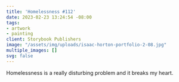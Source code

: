 ```yaml
---
title: 'Homelessness #112'
date: 2023-02-23 13:24:54 -08:00
tags:
- artwork
- painting
client: Storybook Publishers
image: "/assets/img/uploads/isaac-horton-portfolio-2-08.jpg"
multiple_images: []
svg: false
---
```


Homelessness is a really disturbing problem and it breaks my heart.